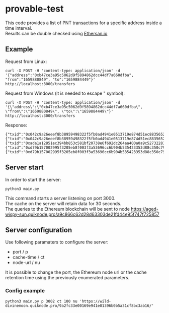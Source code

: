 # provable-test

This code provides a list of PNT transactions for a specific address inside a time interval. <br />
Results can be double checked using [Ethersan.io](https://etherscan.io/token/0x89ab32156e46f46d02ade3fecbe5fc4243b9aaed)

## Example
Request from Linux:
```
curl -X POST -H 'content-type: application/json' -d '{"address":"0xb47ce3a95c5062d9f5894862dcc44df7a660dfba", "from":"1659880849", "to":"1659884449"}' http://localhost:3000/transfers
```

Request from Windows (it is needed to escape " symbol):
```
curl -X POST -H 'content-type: application/json' -d '{\"address\":\"0xb47ce3a95c5062d9f5894862dcc44df7a660dfba\", \"from\":\"1659880849\", \"to\":\"1659884449\"}' http://localhost:3000/transfers
```

Response:
```
{"txid":"0x042c9a26eeef8b38959498322f5fb0ad4941e0513719e874d51ec883565269c3","sender":"0xea8ddc2f50626f1f8f8c11242d1876710d65ff44","receiver":"0xb47ce3a95c5062d9f5894862dcc44df7a660dfba","amount":"1390358030612096524776"}
{"txid":"0x042c9a26eeef8b38959498322f5fb0ad4941e0513719e874d51ec883565269c3","sender":"0xe30835d2f659fc5100b5a588d0c42199638f7220","receiver":"0xb47ce3a95c5062d9f5894862dcc44df7a660dfba","amount":"2039205316296639102736"}
{"txid":"0xada1a12851ec394bb853c581bf20738e6f692dc264aa400a0a9c52732281ffab","sender":"0xabfd88db78d2503af372cb9c21cdc2f181232b4f","receiver":"0xb47ce3a95c5062d9f5894862dcc44df7a660dfba","amount":"3241000000000000000000"}
{"txid":"0xd79b157002995f3205eb8f003f3a53696cc6b904b535423353d88c350c794ec6","sender":"0xb47ce3a95c5062d9f5894862dcc44df7a660dfba","receiver":"0x35596efadd677a83ca34f2b361a42704dabe7b91","amount":"6673961747703344548856"}
{"txid":"0xd79b157002995f3205eb8f003f3a53696cc6b904b535423353d88c350c794ec6","sender":"0x35596efadd677a83ca34f2b361a42704dabe7b91","receiver":"0xb47ce3a95c5062d9f5894862dcc44df7a660dfba","amount":"33369808738518079512"}
```

## Server start
In order to start the server:

```
python3 main.py
```

This command starts a server listening on port 3000. <br />
The cache on the server will retain data for 30 seconds. <br />
The queries to the Ethereum blockchain will be sent to node https://aged-wispy-sun.quiknode.pro/a9c866c62d28d63303de21fd44e95f747f725857

## Server configuration
Use following paramaters to configure the server:

- port / p <port number>
- cache-time / ct <time retention>
- node-url / nu <url>

It is possible to change the port, the Ethereum node url or the cache retention time using the previously enumerated parameters.

### Config example
```
python3 main.py p 3002 ct 100 nu 'https://wild-divinemoon.quiknode.pro/9a2fc33e00169e941e01396b0b5a31cf8bc3ab16/'
```
